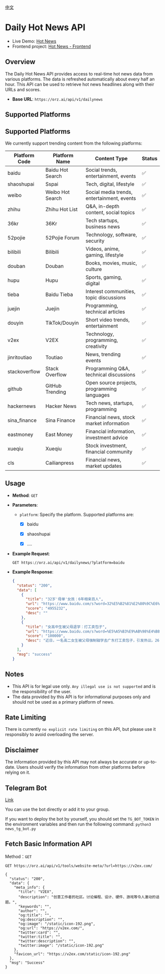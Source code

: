[中文](README.md)



# Daily Hot News API

- Live Demo: [Hot News](https://news.orz.ai/)
- Frontend project: [Hot News - Frontend](https://github.com/orz-ai/hot_news_front)

## Overview

The Daily Hot News API provides access to real-time hot news data from various platforms. The data is refreshed automatically about every half an hour. This API can be used to retrieve hot news headlines along with their URLs and scores.

- **Base URL**: `https://orz.ai/api/v1/dailynews`

## Supported Platforms

## Supported Platforms

We currently support trending content from the following platforms:

| Platform Code | Platform Name    | Content Type                                | Status |
| ------------- | ---------------- | ------------------------------------------- | ------ |
| baidu         | Baidu Hot Search | Social trends, entertainment, events        | ✅      |
| shaoshupai    | Sspai            | Tech, digital, lifestyle                    | ✅      |
| weibo         | Weibo Hot Search | Social media trends, entertainment, events  | ✅      |
| zhihu         | Zhihu Hot List   | Q&A, in-depth content, social topics        | ✅      |
| 36kr          | 36Kr             | Tech startups, business news                | ✅      |
| 52pojie       | 52Pojie Forum    | Technology, software, security              | ✅      |
| bilibili      | Bilibili         | Videos, anime, gaming, lifestyle            | ✅      |
| douban        | Douban           | Books, movies, music, culture               | ✅      |
| hupu          | Hupu             | Sports, gaming, digital                     | ✅      |
| tieba         | Baidu Tieba      | Interest communities, topic discussions     | ✅      |
| juejin        | Juejin           | Programming, technical articles             | ✅      |
| douyin        | TikTok/Douyin    | Short video trends, entertainment           | ✅      |
| v2ex          | V2EX             | Technology, programming, creativity         | ✅      |
| jinritoutiao  | Toutiao          | News, trending events                       | ✅      |
| stackoverflow | Stack Overflow   | Programming Q&A, technical discussions      | ✅      |
| github        | GitHub Trending  | Open source projects, programming languages | ✅      |
| hackernews    | Hacker News      | Tech news, startups, programming            | ✅      |
| sina_finance  | Sina Finance     | Financial news, stock market information    | ✅      |
| eastmoney     | East Money       | Financial information, investment advice    | ✅      |
| xueqiu        | Xueqiu           | Stock investment, financial community       | ✅      |
| cls           | Cailianpress     | Financial news, market updates              | ✅      |

## Usage

- **Method**: `GET`
- **Parameters**:
  - `platform`: Specify the platform. Supported platforms are:
	  - [x] baidu
	  - [x] shaoshupai
      - [x] ....


- **Example Request**:
  ```shell
  GET https://orz.ai/api/v1/dailynews/?platform=baidu
  ```

- **Example Response**:
  ```json
  {
    "status": "200",
    "data": [
      {
        "title": "32岁'母单'女孩：6年相亲百人",
        "url": "https://www.baidu.com/s?word=32%E5%B2%81%E2%80%9C%E6%AF%8D%E5%8D%95%E2%80%9D%E5%A5%B3%E5%AD%A9%EF%BC%9A6%E5%B9%B4%E7%9B%B8%E4%BA%B2%E7%99%BE%E4%BA%BA&sa=fyb_news",
        "score": "4955232",
        "desc": ""
      },
      {
        "title": "女高中生被父母退学：打工卖包子",
        "url": "https://www.baidu.com/s?word=%E5%A5%B3%E9%AB%98%E4%B8%AD%E7%94%9F%E8%A2%AB%E7%88%B6%E6%AF%8D%E9%80%80%E5%AD%A6%EF%BC%9A%E6%89%93%E5%B7%A5%E5%8D%96%E5%8C%85%E5%AD%90&sa=fyb_news",
        "score": "100000",
        "desc": "近日，一名高二女生被父母强制辍学去广东打工卖包子，引发热议。26日，当地教育局回应：已经妥善处理了，女生已复学。"
      }
    ],
    "msg": "success"
  }
  ```

## Notes

- This API is for legal use only. `Any illegal use is not supported` and is the responsibility of the user.
- The data provided by this API is for informational purposes only and should not be used as a primary platform of news.

## Rate Limiting

There is currently `no explicit rate limiting` on this API, but please use it responsibly to avoid overloading the server.

## Disclaimer

The information provided by this API may not always be accurate or up-to-date. Users should verify the information from other platforms before relying on it.

## Telegram Bot
[Link](https://t.me/SpaceWatcherBot)

You can use the bot directly or add it to your group.

If you want to deploy the bot by yourself, you should set the `TG_BOT_TOKEN` in the environment variables and then run the following command: `python3 news_tg_bot.py`

## Fetch Basic Information API

Method：`GET`
```shell
GET https://orz.ai/api/v1/tools/website-meta/?url=https://v2ex.com/

{
  "status": "200",
  "data": {
    "meta_info": {
      "title": "V2EX",
      "description": "创意工作者的社区。讨论编程、设计、硬件、游戏等令人激动的话题。",
      "keywords": "",
      "author": "",
      "og:title": "",
      "og:description": "",
      "og:image": "/static/icon-192.png",
      "og:url": "https://v2ex.com/",
      "twitter:card": "",
      "twitter:title": "",
      "twitter:description": "",
      "twitter:image": "/static/icon-192.png"
    },
    "favicon_url": "https://v2ex.com/static/icon-192.png"
  },
  "msg": "Success"
}
```